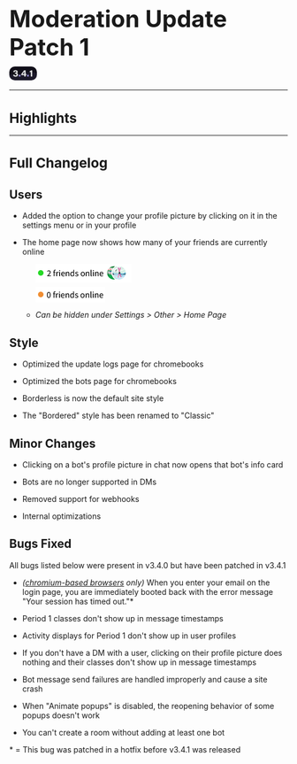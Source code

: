 <h1 style="font-size:3em;margin-bottom:0.25em">
    Moderation Update Patch 1
</h1>

<img src="/public/v3.4.1.svg" alt="v3.4.0" style="border-radius:10px;width:10%;">

<hr>

<!-- Released on Monday, November 18th, 2024

<hr> -->

<style>

    h1 {
        font-size: 1.75em;
    }

    li:has(> img), li:has(> p > img) {
      display: flex;
      margin-block: 0.5em;
    }

    li > p:has(> img) {
      width: 100%;
      margin: 0;
    }

    .show {
      display: none;
    }

    @media print {
      div:first-of-type {
        display: none;
      }

      img {
        /* width: 75%; */
      }

      .hide {
        display: none;
      }

      .show {
        display: initial;
      }
    }
</style>

# Highlights

<hr>

# Full Changelog

## Users

- Added the option to change your profile picture by clicking on it in the settings menu or in your profile

- The home page now shows how many of your friends are currently online

  - <img src="/public/images/3.4.1/0.png" alt="2 friends online">

  - <img src="/public/images/3.4.1/1.png" alt="0 friends online">

  - *Can be hidden under Settings > Other > Home Page*

## Style

- Optimized the update logs page for chromebooks

- Optimized the bots page for chromebooks

- Borderless is now the default site style

- The "Bordered" style has been renamed to "Classic"

## Minor Changes

- Clicking on a bot's profile picture in chat now opens that bot's info card

- Bots are no longer supported in DMs

- Removed support for webhooks

- Internal optimizations

## Bugs Fixed

All bugs listed below were present in v3.4.0 but have been patched in v3.4.1

- *([chromium-based browsers](https://en.wikipedia.org/wiki/Chromium_(web_browser)#Browsers_based_on_Chromium) only)* When you enter your email on the login page, you are immediately booted back with the error message "Your session has timed out."*

- Period 1 classes don't show up in message timestamps

- Activity displays for Period 1 don't show up in user profiles

- If you don't have a DM with a user, clicking on their profile picture does nothing and their classes don't show up in message timestamps

- Bot message send failures are handled improperly and cause a site crash

- When "Animate popups" is disabled, the reopening behavior of some popups doesn't work

- You can't create a room without adding at least one bot

\* = This bug was patched in a hotfix before v3.4.1 was released
